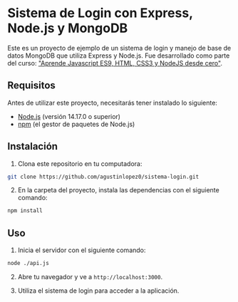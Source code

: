 # Sistema de Login con Express, Node.js y MongoDB

Este es un proyecto de ejemplo de un sistema de login y manejo de base de datos MongoDB que utiliza Express y Node.js. Fue desarrollado como parte del curso: ["Aprende Javascript ES9, HTML, CSS3 y NodeJS desde cero"](https://www.udemy.com/course/aprende-javascript-es9-html-css3-y-nodejs-desde-cero/).

## Requisitos

Antes de utilizar este proyecto, necesitarás tener instalado lo siguiente:

- [Node.js](https://nodejs.org/en/) (versión 14.17.0 o superior)
- [npm](https://www.npmjs.com/) (el gestor de paquetes de Node.js)

## Instalación

1. Clona este repositorio en tu computadora:

```bash
git clone https://github.com/agustinlopez0/sistema-login.git
```


2. En la carpeta del proyecto, instala las dependencias con el siguiente comando:

```bash
npm install
```


## Uso

1. Inicia el servidor con el siguiente comando:

```bash
node ./api.js
```

2. Abre tu navegador y ve a `http://localhost:3000`.

3. Utiliza el sistema de login para acceder a la aplicación.

